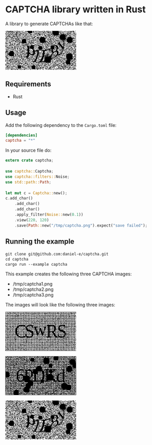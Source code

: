 # CAPTCHA library written in Rust

A library to generate CAPTCHAs like that:

![captcha](doc/captcha3.png)

## Requirements
* Rust

## Usage

Add the following dependency to the `Cargo.toml` file:

```toml
[dependencies]
captcha = "*"
```

In your source file do:

```rust
extern crate captcha;

use captcha::Captcha;
use captcha::filters::Noise;
use std::path::Path;

let mut c = Captcha::new();
c.add_char()
    .add_char()
    .add_char()
    .apply_filter(Noise::new(0.1))
    .view(220, 120)
    .save(Path::new("/tmp/captcha.png").expect("save failed");
```

## Running the example

    git clone git@github.com:daniel-e/captcha.git
    cd captcha
    cargo run --example captcha

This example creates the following three CAPTCHA images:
* /tmp/captcha1.png
* /tmp/captcha2.png
* /tmp/captcha3.png

The images will look like the following three images:

![captcha](doc/captcha1.png)

![captcha](doc/captcha2.png)

![captcha](doc/captcha3.png)